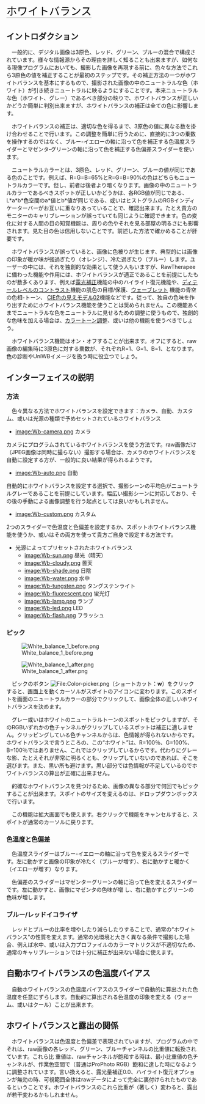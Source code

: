<span style="color: #000000; background: none; overflow: hidden; page-break-after: avoid; font-size: 2.0em; font-family: Georgia,Times,serif; margin-top: 1em; margin-bottom: 0.25em; line-height: 1.3; padding: 0; border-bottom: 1px solid #AAAAAA;">ホワイトバランス
</span>

## イントロダクション

　一般的に、デジタル画像は3原色、レッド、グリーン、ブルーの混合で構成されています。様々な情報源からその理由を詳しく知ることも出来ますが、如何なる現像プログラムにおいても、撮影した画像を再現する前に、色々な方法でこれら3原色の値を補正することが最初のステップです。その補正方法の一つがホワイトバランスを基本にするもので、撮影された画像の中のニュートラルな色（ホワイト）が引き続きニュートラルに映るようにすることです。本来ニュートラルな色（ホワイト、グレー）であるべき部分の映りで、ホワイトバランスが正しいかどうか簡単に判別出来ますが、ホワイトバランスの補正は全ての色に影響します。

　ホワイトバランスの補正は、適切な色を得るまで、3原色の値に異なる数を掛け合わせることで行います。この調整を簡単に行うために、直接的に3つの乗数を操作するのではなく、ブルー-イエローの軸に沿って色を補正する色温度スライダーとマゼンタ‐グリーンの軸に沿って色を補正する色偏差スライダーを使います。

　ニュートラルカラーとは、3原色、レッド、グリーン、ブルーの値が同じである色のことです。例えば、R=G=B=65%とR=G=B=90%の色はどちらもニュートラルカラーです。但し、前者は後者より暗くなります。画像の中のニュートラルカラーであるべきスポットが正しいかどうかは、各RGB値が同じである、L\*a\*b\*色空間のa\*値とb\*値が同じである、或いはヒストグラムのRGBインディケーターバーがお互いに重なりあっていることで、確認出来ます。たとえ貴方のモニターのキャリブレーションが誤っていても同じように確認できます。色の変化に対する人間の目の知覚機能は、周りの色やそれを見る部屋の明るさにも影響されます。見た目の色は信用しないことです。前述した方法で確かめることが肝要です。

　ホワイトバランスが誤っていると、画像に色被りが生じます、典型的には画像の印象が暖か味が強過ぎたり（オレンジ）、冷た過ぎたり（ブルー）します。ユーザーの中には、それを独創的な効果として使う人もいますが、RawTherapeeに備わった機能や作用には、ホワイトバランスが適正であることを前提にしたものが数多くあります、例えば[露光補正](Exposure/jp "wikilink")機能の中のハイライト復元機能や、[ディテールレベルのコントラスト](Contrast_by_Detail_Levels/jp "wikilink")機能の肌色の目標/保護、[ウェーブレット](Wavelets/jp "wikilink")
機能の青空の色相-トーン、
[CIE色の見えモデル02](CIECAM02/jp "wikilink")機能などです。従って、独自の色味を作り出すためにホワイトバランス機能を使うことは奨められません。この機能あくまでニュートラルな色をニュートラルに見せるための調整に使うもので、独創的な色味を加える場合は、[カラートーン調整](Color_Toning/jp "wikilink")、或いは他の機能を使うべきでしょう。

　ホワイトバランス機能はオン・オフすることが出来ます。オフにすると、raw画像の編集時に3原色に対する乗数が、それぞれR=1、G=1、B=1、となります。色の診断やUniWBイメージを扱う時に役立つでしょう。

## インターフェイスの説明

### 方法

　色々異なる方法でホワイトバランスを設定できます：カメラ、自動、カスタム、或いは光源の種類で予めセットされているホワイトバランス

- [image:Wb-camera.png](image:Wb-camera.png "wikilink") カメラ


カメラにプログラムされているホワイトバランスを使う方法です。raw画像だけ（JPEG画像は同時に撮らない）撮影する場合は、カメラのホワイトバランスを自動に設定する方が、一般的に良い結果が得られるようです。

- [image:Wb-auto.png](image:Wb-auto.png "wikilink") 自動


自動的にホワイトバランスを設定する選択で、撮影シーンの平均色がニュートラルグレーであることを前提にしています。幅広い撮影シーンに対応しており、その後の手動による画像調整を行う起点としては良いかもしれません。

- [image:Wb-custom.png](image:Wb-custom.png "wikilink") カスタム


2つのスライダーで色温度と色偏差を設定するか、スポットホワイトバランス機能を使うか、或いはその両方を使って貴方ご自身で設定する方法です。

- 光源によってプリセットされたホワイトバランス
  - [image:Wb-sun.png](image:Wb-sun.png "wikilink") 昼光（晴天）
  - [image:Wb-cloudy.png](image:Wb-cloudy.png "wikilink") 曇天
  - [image:Wb-shade.png](image:Wb-shade.png "wikilink") 日陰
  - [image:Wb-water.png](image:Wb-water.png "wikilink") 水中
  - [image:Wb-tungsten.png](image:Wb-tungsten.png "wikilink")
    タングステンライト
  - [image:Wb-fluorescent.png](image:Wb-fluorescent.png "wikilink")
    蛍光灯
  - [image:Wb-lamp.png](image:Wb-lamp.png "wikilink") ランプ
  - [image:Wb-led.png](image:Wb-led.png "wikilink") LED
  - [image:Wb-flash.png](image:Wb-flash.png "wikilink") フラッシュ

### ピック

<figure>
<img src="White_balance_1_before.png"
title="White_balance_1_before.png" />
<figcaption>White_balance_1_before.png</figcaption>
</figure>

<figure>
<img src="White_balance_1_after.png"
title="White_balance_1_after.png" />
<figcaption>White_balance_1_after.png</figcaption>
</figure>

　ピックのボタン
![<File:Color-picker.png>](Color-picker.png "File:Color-picker.png")（ショートカット：**w**）をクリックすると、画面上を動くカーソルがスポイトのアイコンに変わります。このスポイトを画面のニュートラルカラーの部分でクリックして、画像全体の正しいホワイトバランスを決めます。

　グレー或いはホワイトのニュートラルトーンのスポットをピックしますが、そのRGBいずれかの色チャンネルがクリップしているスポットは補正に適しません。クリッピングしている色チャンネルからは、色情報が得られないからです。ホワイトバランスで言うところの、この“ホワイト”は、R=100％、G=100%、B=100％ではありません、これではクリップしているからです。代わりにグレーな影、たとえそれが非常に明るくとも、クリップしていないのであれば、そこを選びます。また、黒い所も避けます。黒い部分では色情報が不足しているのでホワイトバランスの算出が正確に出来ません。

　的確なホワイトバランスを見つけるため、画像の異なる部分で何回でもピックすることが出来ます。スポイトのサイズを変えるのは、ドロップダウンボックスで行います。

　この機能は拡大画面でも使えます。右クリックで機能をキャンセルすると、スポイトが通常のカーソルに戻ります。

### 色温度と色偏差

　色温度スライダーはブルー-イエローの軸に沿って色を変えるスライダーです。左に動かすと画像の印象が冷たく（ブルーが増す）、右に動かすと暖かく
（イエローが増す）なります。

　色偏差のスライダーはマゼンターグリーンの軸に沿って色を変えるスライダーです。左に動かすと、画像にマゼンタの色味が増
し、右に動かすとグリーンの色味が増します。

### ブルー/レッドイコライザ

　レッドとブルーの比率を増やしたり減らしたりすることで、通常の“ホワイトバランス”の性質を変えます。通常の光環境と大きく異なる条件で撮影した場合、例えば水中、或いは入力プロファイルのカラーマトリクスが不適切なため、通常のキャリブレーションでは十分に補正が出来ない場合に使えます。

## 自動ホワイトバランスの色温度バイアス

　自動ホワイトバランスの色温度バイアスのスライダーで自動的に算出された色温度を任意にずらします。自動的に算出される色温度の印象を変える（ウォーム、或いはクール）ことが出来ます。

## ホワイトバランスと露出の関係

　ホワイトバランスは色温度と色偏差で表現されていますが、プログラムの中でそれは、raw画像の各レッド、グリーン、ブルーチャンネルの比重値に転換されています。これら比
重値は、rawチャンネルが飽和する時は、最小比重値の色チャンネルが、作業色空間で（普通はProPhoto
RGB）飽和に達した時になるように調整されています。言い換えると、露光量補正0.0、ハイライト復元オプションが無効の時、可視範囲全体はrawデータによって完全に裏付けられたものであるということです。ホワイトバランスのこれら比重が（著しく）変わると、露出が若干変わるかもしれません。